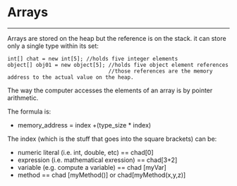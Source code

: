 # Arrays
---
Arrays are stored on the heap but the reference is on the stack. it can store only a single type within its set:
```
int[] chat = new int[5]; //holds five integer elements
object[] obj01 = new object[5]; //holds five object element references
								//those references are the memory address to the actual value on the heap.
```

The way the computer accesses the elements of an array is by pointer arithmetic.

The formula is:
- memory_address = index +(type_size * index)

The index (which is the stuff that goes into the square brackets) can be:
- numeric literal (i.e. int, double, etc) == chad[0]
- expression (i.e. mathematical exression) == chad[3+2]
- variable (e.g. compute a variable) 	   == chad [myVar]
- method 								 == chad [myMethod()] or chad[myMethod(x,y,z)]
